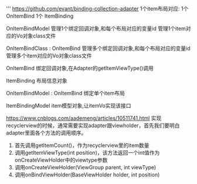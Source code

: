'''
https://github.com/evant/binding-collection-adapter
1个item布局对应:
    1个 OnItemBind
    1个 ItemBinding

OnItemBindModel
    管理1个绑定回调对象,和每个布局对应的变量id
    管理1个item对应的Vo对象class文件

OnItemBindClass : OnItemBind
    管理多个绑定回调对象,和每个布局对应的变量id
    管理多个item对应的Vo对象class文件

OnItemBind
    绑定回调对象,在Adapter的getItemViewType()调用

ItemBinding
    布局信息对象

OnItemBindModel : OnItemBind
    绑定单个item布局

ItemBindingModel
    item模型对象,让itemVo实现该接口

https://www.cnblogs.com/aademeng/articles/10511741.html
实现recyclerview的时候，通常需要实现adapter跟viewholder，首先我们要明白adapter里面各个方法的调用顺序。
1. 首先调用getItemCount()，作为recyclerview里的item数量
2. 调用getItemViewType(int position)，该方法返回一个int值作为onCreateViewHolder中的viewtype参数
3. 调用onCreateViewHolder(ViewGroup parent, int viewType)
4. 调用onBindViewHolder(BaseViewHolder holder, int position)